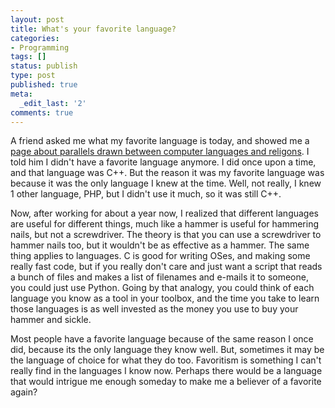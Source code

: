 ```yaml
---
layout: post
title: What's your favorite language?
categories:
- Programming
tags: []
status: publish
type: post
published: true
meta:
  _edit_last: '2'
comments: true
---
```

A friend asked me what my favorite language is today, and showed me a <a href="https://www.aegisub.net/2008/12/if-programming-languages-were-religions.html">page about parallels drawn between computer languages and religons</a>. I told him I didn't have a favorite language anymore. I did once upon a time, and that language was C++. But the reason it was my favorite language was because it was the only language I knew at the time. Well, not really, I knew 1 other language, PHP, but I didn't use it much, so it was still C++.

Now, after working for about a year now, I realized that different languages are useful for different things, much like a hammer is useful for hammering nails, but not a screwdriver. The theory is that you can use a screwdriver to hammer nails too, but it wouldn't be as effective as a hammer. The same thing applies to languages. C is good for writing OSes, and making some really fast code, but if you really don't care and just want a script that reads a bunch of files and makes a list of filenames and e-mails it to someone, you could just use Python. Going by that analogy, you could think of each language you know as a tool in your toolbox, and the time you take to learn those languages is as well invested as the money you use to buy your hammer and sickle.

Most people have a favorite language because of the same reason I once did, because its the only language they know well. But, sometimes it may be the language of choice for what they do too. Favoritism is something I can't really find in the languages I know now. Perhaps there would be a language that would intrigue me enough someday to make me a believer of a favorite again?
